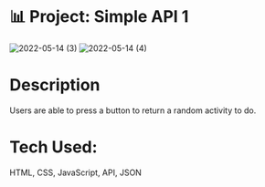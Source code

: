 # 📊 Project: Simple API 1
![2022-05-14 (3)](https://user-images.githubusercontent.com/102920855/168439027-aa7b5af6-2e4e-4d0f-b772-fcb560b4a103.png)
![2022-05-14 (4)](https://user-images.githubusercontent.com/102920855/168439033-5ae6c13b-6ce5-4a74-9850-9f711547fc4b.png)

# Description
Users are able to press a button to return a random activity to do. 
# Tech Used:
HTML, CSS, JavaScript, API, JSON
